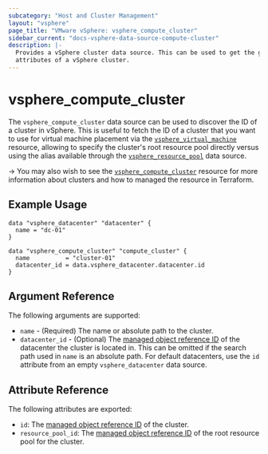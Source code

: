 ```yaml
---
subcategory: "Host and Cluster Management"
layout: "vsphere"
page_title: "VMware vSphere: vsphere_compute_cluster"
sidebar_current: "docs-vsphere-data-source-compute-cluster"
description: |-
  Provides a vSphere cluster data source. This can be used to get the general
  attributes of a vSphere cluster.
---
```


# vsphere\_compute\_cluster

The `vsphere_compute_cluster` data source can be used to discover the ID of a
cluster in vSphere. This is useful to fetch the ID of a cluster that you want to
use for virtual machine placement via the
[`vsphere_virtual_machine`][docs-virtual-machine-resource] resource, allowing to
specify the cluster's root resource pool directly versus using the alias
available through the [`vsphere_resource_pool`][docs-resource-pool-data-source]
data source.

[docs-virtual-machine-resource]: /docs/providers/vsphere/r/virtual_machine.html
[docs-resource-pool-data-source]: /docs/providers/vsphere/d/resource_pool.html

-> You may also wish to see the [`vsphere_compute_cluster`][docs-compute-cluster-resource]
 resource for more information about clusters and how to managed the resource
 in Terraform.

[docs-compute-cluster-resource]: /docs/providers/vsphere/r/compute_cluster.html

## Example Usage

```hcl
data "vsphere_datacenter" "datacenter" {
  name = "dc-01"
}

data "vsphere_compute_cluster" "compute_cluster" {
  name          = "cluster-01"
  datacenter_id = data.vsphere_datacenter.datacenter.id
}
```

## Argument Reference

The following arguments are supported:

* `name` - (Required) The name or absolute path to the cluster.
* `datacenter_id` - (Optional) The
  [managed object reference ID][docs-about-morefs] of the datacenter the cluster
  is located in. This can be omitted if the search path used in `name` is an
  absolute path. For default datacenters, use the `id` attribute from an empty
  `vsphere_datacenter` data source.

[docs-about-morefs]: /docs/providers/vsphere/index.html#use-of-managed-object-references-by-the-vsphere-provider

## Attribute Reference

The following attributes are exported:

* `id`: The [managed object reference ID][docs-about-morefs] of the cluster.
* `resource_pool_id`: The [managed object reference ID][docs-about-morefs] of
  the root resource pool for the cluster.
